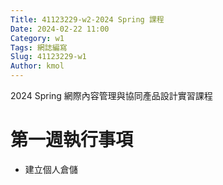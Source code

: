 ```yaml
---
Title: 41123229-w2-2024 Spring 課程
Date: 2024-02-22 11:00
Category: w1
Tags: 網誌編寫
Slug: 41123229-w1
Author: kmol
---
```

2024 Spring 網際內容管理與協同產品設計實習課程

<!-- PELICAN_END_SUMMARY -->

# 第一週執行事項
- 建立個人倉儲
